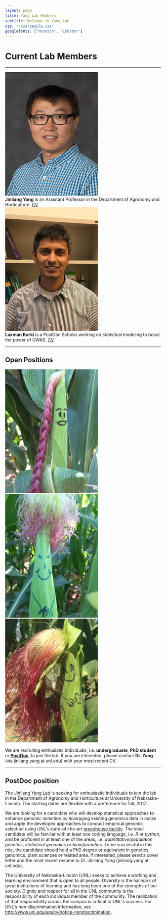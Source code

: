 ```yaml
---
layout: page
title: Yang Lab Members
subtitle: Welcome to Yang Lab
css: "/css/people.css"
googlefonts: ["Monoton", "Lobster"]
---
```



# Current Lab Members

-----

<div class="responsive">
  <div class="img">
    <a target="_blank">
      <img src="/img/photo/Yang_Jinliang.jpg" alt="Jinliang Yang" width="300" height="400" >
    </a>
  </div>
</div>

<div class="responsive">
<b>Jinliang Yang</b> is an Assistant Professor in the Department of Agronomy and Horticulture.
<a href="/img/CVs/CV_Yang_2017.pdf"> CV </a>
</div>

<div class="responsive">
  <div class="img">
    <a target="_blank">
      <img src="/img/photo/Laxman_Karki.jpg" alt="Laxman Karki" width="300" height="400">
    </a>
  </div>
</div>

<div class="responsive">
<b>Laxman Karki</b> is a PostDoc Scholar working on statistical modeling to boost the power of GWAS.
<a href="/img/CVs/Laxman_CV.pdf"> CV </a>
</div>

<div class="clearfix"></div>




-------------------------

## Open Positions

<div class="responsive">
  <div class="img">
    <a target="_blank">
      <img src="/img/photo/female_corn1_3x4.png" alt="Laxman Karki" width="300" height="400">
    </a>
  </div>
</div>

<div class="responsive">
</div>
<div class="responsive">
  <div class="img">
    <a target="_blank">
      <img src="/img/photo/male_corn_3x4.png" alt="Laxman Karki" width="300" height="400">
    </a>
  </div>
</div>

<div class="responsive">
  <div class="img">
    <a target="_blank">
      <img src="/img/photo/female_corn2_3x4.png" alt="Laxman Karki" width="300" height="400">
    </a>
  </div>
</div>

<div class="clearfix"></div>


We are recruiting enthusiatic individuals, i.e. **undergraduate**, **PhD student** or [**PostDoc**](/img/YangLab-postdoc-position.pdf), to join the lab. If you are interested, please contact **Dr. Yang** (via jinliang.yang at unl.edu) with your most recent CV. 

----------------------------

## PostDoc position 

The [Jinliang Yang Lab](jyanglab.com) is seeking for enthusiastic individuals to join the
lab in the Department of Agronomy and Horticulture at University of Nebraska-Lincoln.
The starting dates are flexible with a preference for fall, 2017.

We are looking for a candidate who will develop statistical approaches to enhance
genomic selection by leveraging existing genomics data in maize and apply the
developed approaches to conduct empirical genomic selection using UNL’s
state-of-the-art [greenhouse facility](http://innovate.unl.edu/greenhouse-innovation-center).
The ideal candidate will be familiar with at least one coding language, i.e. *R* or *python*,
and be proficient in at least one of the areas, i.e. *quantitative/population genetics*,
*statistical genomics* or *bioinformatics*. To be successful in this role, the candidate should
hold a PhD degree or equivalent in genetics, genomics, plant sciences or related area.
If interested, please send a cover letter and the most recent resume to Dr. Jinliang Yang
(jinliang.yang at unl.edu).

The University of Nebraska-Lincoln (UNL) seeks to achieve a working and learning
environment that is open to all people. Diversity is the hallmark of great institutions of
learning and has long been one of the strengths of our society. Dignity and respect for
all in the UNL community is the responsibility of each individual member of the
community. The realization of that responsibility across the campus is critical to UNL's
success. For UNL's non-discrimination information, see
http://www.unl.edu/equity/notice-nondiscrimination.

